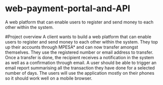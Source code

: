 # web-payment-portal-and-API
A web platform that can enable users to register and send money to each other within the system.

#Project overview
A client wants to build a web platform that can enable users to register and send money to each other within the system. 
They top up their accounts through MPESA* and can now transfer amongst themselves. 
They use the registered number or email address to transfer.  
Once a transfer is done, the recipient receives a notification in the system as well as a confirmation through email. 
A user should be able to trigger an email report summarising all the transaction they have done for a selected number of days. 
The users will use the application mostly on their phones so it should work well on a mobile browser. 

